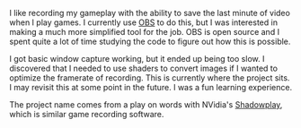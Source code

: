 I like recording my gameplay with the ability to save the last minute of video when I play games.
I currently use [OBS](https://obsproject.com/) to do this, but I was interested in making a much more
simplified tool for the job. OBS is open source and I spent quite a lot of time studying the code
to figure out how this is possible.

I got basic window capture working, but it ended up being too slow. I discovered that I needed to
use shaders to convert images if I wanted to optimize the framerate of recording. This is currently where
the project sits. I may revisit this at some point in the future. I was a fun learning experience.

The project name comes from a play on words with NVidia's [Shadowplay](https://www.nvidia.com/en-us/geforce/geforce-experience/shadowplay/), which is similar game recording software.
